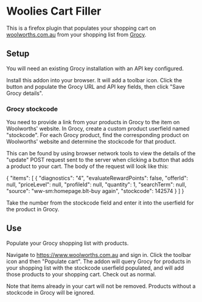 # Woolies Cart Filler

This is a firefox plugin that populates your shopping cart on [woolworths.com.au](https://www.woolworths.com.au)
from your shopping list from [Grocy](https://grocy.info/).

## Setup

You will need an existing Grocy installation with an API key configured.

Install this addon into your browser. It will add a toolbar icon. Click the button and populate the
Grocy URL and API key fields, then click "Save Grocy details".

### Grocy stockcode

You need to provide a link from your products in Grocy to the item on Woolworths' website. In Grocy,
create a custom product userfield named "stockcode". For each Grocy product, find the corresponding
product on Woolworths' website and determine the stockcode for that product.

This can be found by using browser network tools to view the details of the "update" POST request
sent to the server when clicking a button that adds a product to your cart. The body of the request
will look like this:

  {
    "items": [
      {
        "diagnostics": "4",
        "evaluateRewardPoints": false,
        "offerId": null,
        "priceLevel": null,
        "profileId": null,
        "quantity": 1,
        "searchTerm": null,
        "source": "ww-sm:homepage.blt-buy again",
        "stockcode": 142574
      }
    ]
  }

Take the number from the stockcode field and enter it into the userfield for the product in Grocy.

## Use

Populate your Grocy shopping list with products.

Navigate to https://www.woolworths.com.au and sign in. Click the toolbar icon and then "Populate cart".
The addon will query Grocy for products in your shopping list with the stockcode userfield populated,
and will add those products to your shopping cart. Check out as normal.

Note that items already in your cart will not be removed. Products without a stockcode in Grocy will
be ignored.